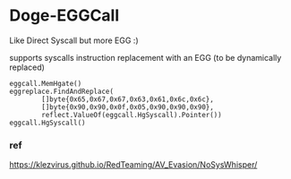 # Doge-EGGCall
Like Direct Syscall but more EGG :)

supports syscalls instruction replacement with an EGG (to be dynamically replaced)

```
eggcall.MemHgate()
eggreplace.FindAndReplace(
		[]byte{0x65,0x67,0x67,0x63,0x61,0x6c,0x6c},
		[]byte{0x90,0x90,0x0f,0x05,0x90,0x90,0x90},
		reflect.ValueOf(eggcall.HgSyscall).Pointer())
eggcall.HgSyscall()

```


### ref
https://klezvirus.github.io/RedTeaming/AV_Evasion/NoSysWhisper/
